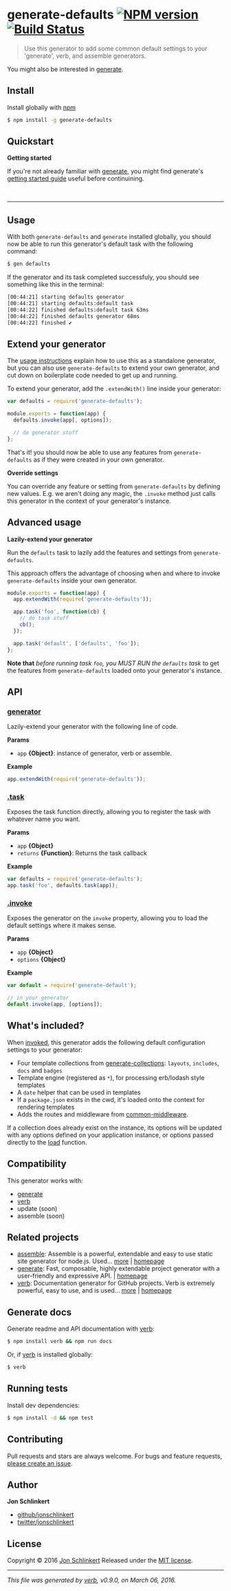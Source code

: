 # generate-defaults [![NPM version](https://img.shields.io/npm/v/generate-defaults.svg)](https://www.npmjs.com/package/generate-defaults) [![Build Status](https://img.shields.io/travis/jonschlinkert/generate-defaults.svg)](https://travis-ci.org/jonschlinkert/generate-defaults)

> Use this generator to add some common default settings to your 'generate', verb, and assemble generators.

You might also be interested in [generate](https://github.com/generate/generate).

## Install

Install globally with [npm](https://www.npmjs.com/)

```sh
$ npm install -g generate-defaults
```

## Quickstart

**Getting started**

If you're not already familiar with [generate](https://github.com/generate/generate), you might find generate's [getting started guide](https://github.com/generate/generate/blob/master/docs/getting-started.md) useful before continuining.

<br>

***

## Usage

With both `generate-defaults` and `generate` installed globally, you should now be able to run this generator's default task with the following command:

```sh
$ gen defaults
```

If the generator and its task completed successfuly, you should see something like this in the terminal:

```sh
[00:44:21] starting defaults generator
[00:44:21] starting defaults:default task
[00:44:22] finished defaults:default task 63ms
[00:44:22] finished defaults generator 68ms
[00:44:22] finished ✔
```

## Extend your generator

The [usage instructions](#usage) explain how to use this as a standalone generator, but you can also use `generate-defaults` to extend your own generator, and cut down on boilerplate code needed to get up and running.

To extend your generator, add the  `.extendWith()` line inside your generator:

```js
var defaults = require('generate-defaults');

module.exports = function(app) {
  defaults.invoke(app[, options]);

  // do generator stuff
};
```

That's it! you should now be able to use any features from `generate-defaults` as if they were created in your own generator.

**Override settings**

You can override any feature or setting from `generate-defaults` by defining new values. E.g. we aren't doing any magic, the `.invoke` method just calls this generator in the context of your generator's instance.

## Advanced usage

**Lazily-extend your generator**

Run the `defaults` task to lazily add the features and settings from `generate-defaults`.

This approach offers the advantage of choosing when and where to invoke `generate-defaults` inside your own generator.

```js
module.exports = function(app) {
  app.extendWith(require('generate-defaults'));

  app.task('foo', function(cb) {
    // do task stuff
    cb();
  });

  app.task('default', ['defaults', 'foo']);
};
```

**Note that** _before running task `foo`, you MUST RUN the `defaults` task_ to get the features from `generate-defaults` loaded onto your generator's instance.

## API

### [generator](generator.js#L16)

Lazily-extend your generator with the following line of code.

**Params**

* `app` **{Object}**: instance of generator, verb or assemble.

**Example**

```js
app.extendWith(require('generate-defaults'));
```

### [.task](generator.js#L35)

Exposes the task function directly, allowing you to register the task with whatever name you want.

**Params**

* `app` **{Object}**
* `returns` **{Function}**: Returns the task callback

**Example**

```js
var defaults = require('generate-defaults');
app.task('foo', defaults.task(app));
```

### [.invoke](generator.js#L59)

Exposes the generator on the `invoke` property, allowing you to load the default settings where it makes sense.

**Params**

* `app` **{Object}**
* `options` **{Object}**

**Example**

```js
var default = require('generate-default');

// in your generator
default.invoke(app, [options]);
```

## What's included?

When [invoked](#usage), this generator adds the following default configuration settings to your generator:

* Four template collections from [generate-collections](https://github.com/jonschlinkert/generate-collections): `layouts`, `includes`, `docs` and `badges`
* Template engine (registered as `*`), for processing erb/lodash style templates
* A `date` helper that can be used in templates
* If a `package.json` exists in the cwd, it's loaded onto the context for rendering templates
* Adds the routes and middleware from [common-middleware](https://github.com/jonschlinkert/common-middleware).

If a collection does already exist on the instance, its options will be updated with any options defined on your application instance, or options passed directly to the [load](#load) function.

## Compatibility

This generator works with:

* [generate](https://github.com/generate/generate)
* [verb](https://github.com/verbose/verb)
* update (soon)
* assemble (soon)

## Related projects

* [assemble](https://www.npmjs.com/package/assemble): Assemble is a powerful, extendable and easy to use static site generator for node.js. Used… [more](https://www.npmjs.com/package/assemble) | [homepage](https://github.com/assemble/assemble)
* [generate](https://www.npmjs.com/package/generate): Fast, composable, highly extendable project generator with a user-friendly and expressive API. | [homepage](https://github.com/generate/generate)
* [verb](https://www.npmjs.com/package/verb): Documentation generator for GitHub projects. Verb is extremely powerful, easy to use, and is used… [more](https://www.npmjs.com/package/verb) | [homepage](https://github.com/verbose/verb)

## Generate docs

Generate readme and API documentation with [verb](https://github.com/verbose/verb):

```sh
$ npm install verb && npm run docs
```

Or, if [verb](https://github.com/verbose/verb) is installed globally:

```sh
$ verb
```

## Running tests

Install dev dependencies:

```sh
$ npm install -d && npm test
```

## Contributing

Pull requests and stars are always welcome. For bugs and feature requests, [please create an issue](https://github.com/jonschlinkert/generate-defaults/issues/new).

## Author

**Jon Schlinkert**

* [github/jonschlinkert](https://github.com/jonschlinkert)
* [twitter/jonschlinkert](http://twitter.com/jonschlinkert)

## License

Copyright © 2016 [Jon Schlinkert](https://github.com/jonschlinkert)
Released under the [MIT license](https://github.com/jonschlinkert/generate-defaults/blob/master/LICENSE).

***

_This file was generated by [verb](https://github.com/verbose/verb), v0.9.0, on March 06, 2016._